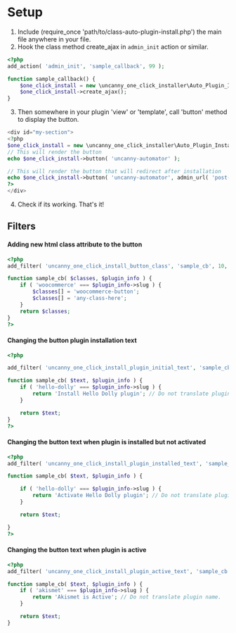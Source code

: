 # Setup 

1. Include (require_once 'path/to/class-auto-plugin-install.php') the main file anywhere in your file. 
2. Hook the class method create_ajax in `admin_init` action or similar.

```php
<?php
add_action( 'admin_init', 'sample_callback', 99 );

function sample_callback() {
    $one_click_install = new \uncanny_one_click_installer\Auto_Plugin_Install();
    $one_click_install->create_ajax();
}

```

3. Then somewhere in your plugin 'view' or 'template', call 'button' method to display the button.

```php
<div id="my-section">
<?php
$one_click_install = new \uncanny_one_click_installer\Auto_Plugin_Install();
// This will render the button
echo $one_click_install->button( 'uncanny-automator' );

// This will render the button that will redirect after installation
echo $one_click_install->button( 'uncanny-automator', admin_url( 'post-new.php?post_type=uo-recipe' ) );
?>
</div>

```

4. Check if its working. That's it!

## Filters

#### Adding new html class attribute to the button
```php
<?php
add_filter( 'uncanny_one_click_install_button_class', 'sample_cb', 10, 2 );

function sample_cb( $classes, $plugin_info ) {
	if ( 'woocommerce' === $plugin_info->slug ) {
		$classes[] = 'woocommerce-button';
		$classes[] = 'any-class-here';
	}
	return $classes;
}
?>
```

#### Changing the button plugin installation text

```php
<?php

add_filter( 'uncanny_one_click_install_plugin_initial_text', 'sample_cb', 10, 2 );

function sample_cb( $text, $plugin_info ) {
	if ( 'hello-dolly' === $plugin_info->slug ) {
		return 'Install Hello Dolly plugin'; // Do not translate plugin name.
	}

	return $text;
}
?>

```
#### Changing the button text when plugin is installed but not activated
```php
<?php
add_filter( 'uncanny_one_click_install_plugin_installed_text', 'sample_cb', 10, 2 );

function sample_cb( $text, $plugin_info ) {

	if ( 'hello-dolly' === $plugin_info->slug ) {
		return 'Activate Hello Dolly plugin'; // Do not translate plugin name.
	}

	return $text;

}
?>
```
#### Changing the button text when plugin is active 
```php
<?php
add_filter( 'uncanny_one_click_install_plugin_active_text', 'sample_cb', 10, 2 );

function sample_cb( $text, $plugin_info ) {
	if ( 'akismet' === $plugin_info->slug ) {
		return 'Akismet is Active'; // Do not translate plugin name.
	}

	return $text;
}

